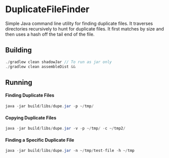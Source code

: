 # DuplicateFileFinder
Simple Java command line utility for finding duplicate files. It traverses directories recursively to hunt for duplicate 
files. It first matches by size and then uses a hash off the tail end of the file.

## Building
```java
./gradlew clean shadowJar // To run as jar only
./gradlew clean assembleDist && 
```

## Running
#### Finding Duplicate Files
```java
java -jar build/libs/dupe.jar -p ~/tmp/
```

#### Copying Duplicate Files
```java
java -jar build/libs/dupe.jar -v -p ~/tmp/ -c ~/tmp2/
```

#### Finding a Specific Duplicate File
```java
java -jar build/libs/dupe.jar -n ~/tmp/test-file -h ~/tmp
```
